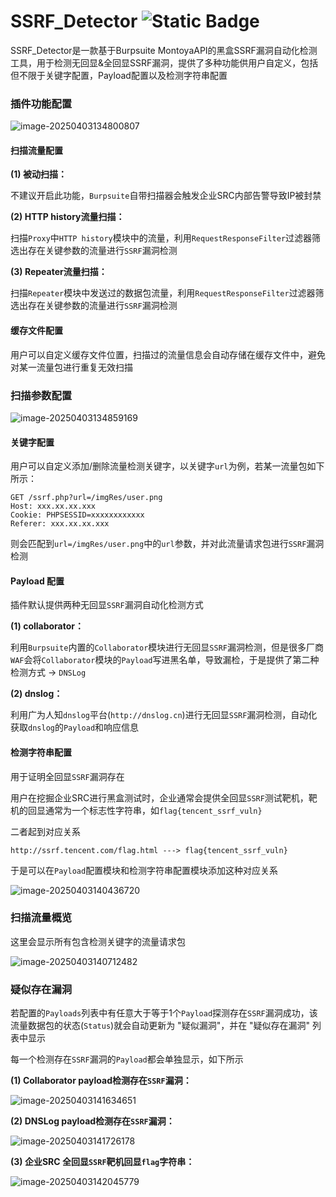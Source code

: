 # SSRF_Detector  ![Static Badge](https://img.shields.io/badge/SSRF%20Detector%20version1.0-blue?style=flat&logo=Burpsuite&logoColor=orange&logoSize=auto&label=Author%3A%20KaGty1&labelColor=white&color=blue)

SSRF_Detector是一款基于Burpsuite MontoyaAPI的黑盒SSRF漏洞自动化检测工具，用于检测无回显&amp;全回显SSRF漏洞，提供了多种功能供用户自定义，包括但不限于关键字配置，Payload配置以及检测字符串配置

### 插件功能配置

![image-20250403134800807](https://img-1325537595.cos.ap-beijing.myqcloud.com/undefinedimage-20250403134800807.png)

#### 扫描流量配置

**(1) 被动扫描：**

不建议开启此功能，`Burpsuite`自带扫描器会触发企业SRC内部告警导致IP被封禁

**(2) HTTP history流量扫描：**

扫描`Proxy`中`HTTP history`模块中的流量，利用`RequestResponseFilter`过滤器筛选出存在关键参数的流量进行`SSRF`漏洞检测

**(3) Repeater流量扫描：**

扫描`Repeater`模块中发送过的数据包流量，利用`RequestResponseFilter`过滤器筛选出存在关键参数的流量进行`SSRF`漏洞检测



#### 缓存文件配置

用户可以自定义缓存文件位置，扫描过的流量信息会自动存储在缓存文件中，避免对某一流量包进行重复无效扫描



### 扫描参数配置

![image-20250403134859169](https://img-1325537595.cos.ap-beijing.myqcloud.com/undefinedimage-20250403134859169.png)

#### 关键字配置

用户可以自定义添加/删除流量检测关键字，以关键字`url`为例，若某一流量包如下所示：

```http
GET /ssrf.php?url=/imgRes/user.png
Host: xxx.xx.xx.xxx
Cookie: PHPSESSID=xxxxxxxxxxxx
Referer: xxx.xx.xx.xxx
```

则会匹配到`url=/imgRes/user.png`中的`url`参数，并对此流量请求包进行`SSRF`漏洞检测



#### Payload 配置

插件默认提供两种无回显`SSRF`漏洞自动化检测方式

**(1) collaborator：**

利用`Burpsuite`内置的`Collaborator`模块进行无回显`SSRF`漏洞检测，但是很多厂商`WAF`会将`Collaborator`模块的`Payload`写进黑名单，导致漏检，于是提供了第二种检测方式 -> `DNSLog`

**(2) dnslog：**

利用广为人知`dnslog`平台(`http://dnslog.cn`)进行无回显`SSRF`漏洞检测，自动化获取`dnslog`的`Payload`和响应信息



#### 检测字符串配置

用于证明全回显`SSRF`漏洞存在

用户在挖掘企业SRC进行黑盒测试时，企业通常会提供全回显`SSRF`测试靶机，靶机的回显通常为一个标志性字符串，如`flag{tencent_ssrf_vuln}`

二者起到对应关系

```
http://ssrf.tencent.com/flag.html ---> flag{tencent_ssrf_vuln}
```

于是可以在`Payload`配置模块和检测字符串配置模块添加这种对应关系

![image-20250403140436720](https://img-1325537595.cos.ap-beijing.myqcloud.com/undefinedimage-20250403140436720.png)



### 扫描流量概览

这里会显示所有包含检测关键字的流量请求包

![image-20250403140712482](https://img-1325537595.cos.ap-beijing.myqcloud.com/undefinedimage-20250403140712482.png)



### 疑似存在漏洞

若配置的`Payloads`列表中有任意大于等于1个`Payload`探测存在`SSRF`漏洞成功，该流量数据包的状态(`Status`)就会自动更新为 "疑似漏洞"，并在 "疑似存在漏洞" 列表中显示

每一个检测存在`SSRF`漏洞的`Payload`都会单独显示，如下所示

**(1) Collaborator payload检测存在`SSRF`漏洞：**

![image-20250403141634651](https://img-1325537595.cos.ap-beijing.myqcloud.com/undefinedimage-20250403141634651.png)



**(2) DNSLog payload检测存在`SSRF`漏洞：**

![image-20250403141726178](https://img-1325537595.cos.ap-beijing.myqcloud.com/undefinedimage-20250403141726178.png)



**(3) 企业SRC 全回显`SSRF`靶机回显`flag`字符串：**

![image-20250403142045779](https://img-1325537595.cos.ap-beijing.myqcloud.com/undefinedimage-20250403142045779.png)
